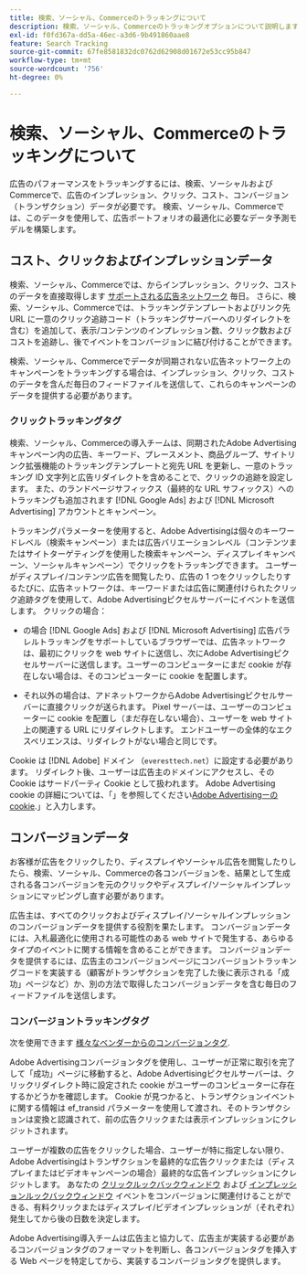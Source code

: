 ```yaml
---
title: 検索、ソーシャル、Commerceのトラッキングについて
description: 検索、ソーシャル、Commerceのトラッキングオプションについて説明します。
exl-id: f0fd367a-dd5a-46ec-a3d6-9b491860aae8
feature: Search Tracking
source-git-commit: 67fe8581832dc0762d62908d01672e53cc95b847
workflow-type: tm+mt
source-wordcount: '756'
ht-degree: 0%

---
```


# 検索、ソーシャル、Commerceのトラッキングについて

広告のパフォーマンスをトラッキングするには、検索、ソーシャルおよびCommerceで、広告のインプレッション、クリック、コスト、コンバージョン（トランザクション）データが必要です。 検索、ソーシャル、Commerceでは、このデータを使用して、広告ポートフォリオの最適化に必要なデータ予測モデルを構築します。

## コスト、クリックおよびインプレッションデータ

検索、ソーシャル、Commerceでは、からインプレッション、クリック、コストのデータを直接取得します [サポートされる広告ネットワーク](/help/search-social-commerce/introduction/supported-inventory.md) 毎日。 さらに、検索、ソーシャル、Commerceでは、トラッキングテンプレートおよびリンク先 URL に一意のクリック追跡コード（トラッキングサーバーへのリダイレクトを含む）を追加して、表示/コンテンツのインプレッション数、クリック数およびコストを追跡し、後でイベントをコンバージョンに結び付けることができます。

検索、ソーシャル、Commerceでデータが同期されない広告ネットワーク上のキャンペーンをトラッキングする場合は、インプレッション、クリック、コストのデータを含んだ毎日のフィードファイルを送信して、これらのキャンペーンのデータを提供する必要があります。

### クリックトラッキングタグ

検索、ソーシャル、Commerceの導入チームは、同期されたAdobe Advertisingキャンペーン内の広告、キーワード、プレースメント、商品グループ、サイトリンク拡張機能のトラッキングテンプレートと宛先 URL を更新し、一意のトラッキング ID 文字列と広告リダイレクトを含めることで、クリックの追跡を設定します。 また、のランドページサフィックス（最終的な URL サフィックス）へのトラッキングも追加されます [!DNL Google Ads] および [!DNL Microsoft Advertising] アカウントとキャンペーン。

トラッキングパラメーターを使用すると、Adobe Advertisingは個々のキーワードレベル（検索キャンペーン）または広告バリエーションレベル（コンテンツまたはサイトターゲティングを使用した検索キャンペーン、ディスプレイキャンペーン、ソーシャルキャンペーン）でクリックをトラッキングできます。 ユーザーがディスプレイ/コンテンツ広告を閲覧したり、広告の 1 つをクリックしたりするたびに、広告ネットワークは、キーワードまたは広告に関連付けられたクリック追跡タグを使用して、Adobe Advertisingピクセルサーバーにイベントを送信します。 クリックの場合：

* の場合 [!DNL Google Ads] および [!DNL Microsoft Advertising] 広告パラレルトラッキングをサポートしているブラウザーでは、広告ネットワークは、最初にクリックを web サイトに送信し、次にAdobe Advertisingピクセルサーバーに送信します。ユーザーのコンピューターにまだ cookie が存在しない場合は、そのコンピューターに cookie を配置します。

* それ以外の場合は、アドネットワークからAdobe Advertisingピクセルサーバーに直接クリックが送られます。 Pixel サーバーは、ユーザーのコンピューターに cookie を配置し（まだ存在しない場合）、ユーザーを web サイト上の関連する URL にリダイレクトします。 エンドユーザーの全体的なエクスペリエンスは、リダイレクトがない場合と同じです。

Cookie は [!DNL Adobe] ドメイン （`everesttech.net`）に設定する必要があります。 リダイレクト後、ユーザーは広告主のドメインにアクセスし、その Cookie はサードパーティ Cookie として扱われます。 Adobe Advertising cookie の詳細については、「」を参照してください[Adobe Advertisingーの cookie](https://experienceleague.adobe.com/docs/core-services/interface/ec-cookies/cookies-advertising-cloud.html).」と入力します。

## コンバージョンデータ

お客様が広告をクリックしたり、ディスプレイやソーシャル広告を閲覧したりしたら、検索、ソーシャル、Commerceの各コンバージョンを、結果として生成される各コンバージョンを元のクリックやディスプレイ/ソーシャルインプレッションにマッピングし直す必要があります。

広告主は、すべてのクリックおよびディスプレイ/ソーシャルインプレッションのコンバージョンデータを提供する役割を果たします。 コンバージョンデータには、入札最適化に使用される可能性のある web サイトで発生する、あらゆるタイプのイベントに関する情報を含めることができます。 コンバージョンデータを提供するには、広告主のコンバージョンページにコンバージョントラッキングコードを実装する（顧客がトランザクションを完了した後に表示される「成功」ページなど）か、別の方法で取得したコンバージョンデータを含む毎日のフィードファイルを送信します。

### コンバージョントラッキングタグ

次を使用できます [様々なベンダーからのコンバージョンタグ](/help/search-social-commerce/tracking/conversion-tracking-about.md).

Adobe Advertisingコンバージョンタグを使用し、ユーザーが正常に取引を完了して「成功」ページに移動すると、Adobe Advertisingピクセルサーバーは、クリックリダイレクト時に設定された cookie がユーザーのコンピューターに存在するかどうかを確認します。 Cookie が見つかると、トランザクションイベントに関する情報は ef_transid パラメーターを使用して渡され、そのトランザクションは変換と認識されて、前の広告クリックまたは表示インプレッションにクレジットされます。

ユーザーが複数の広告をクリックした場合、ユーザーが特に指定しない限り、Adobe Advertisingはトランザクションを最終的な広告クリックまたは（ディスプレイまたはビデオキャンペーンの場合）最終的な広告インプレッションにクレジットします。 あなたの [クリックルックバックウィンドウ](/help/search-social-commerce/glossary.md#c-d) および [インプレッションルックバックウィンドウ](/help/search-social-commerce/glossary.md#i-j) イベントをコンバージョンに関連付けることができる、有料クリックまたはディスプレイ/ビデオインプレッションが（それぞれ）発生してから後の日数を決定します。

Adobe Advertising導入チームは広告主と協力して、広告主が実装する必要があるコンバージョンタグのフォーマットを判断し、各コンバージョンタグを挿入する Web ページを特定してから、実装するコンバージョンタグを提供します。
